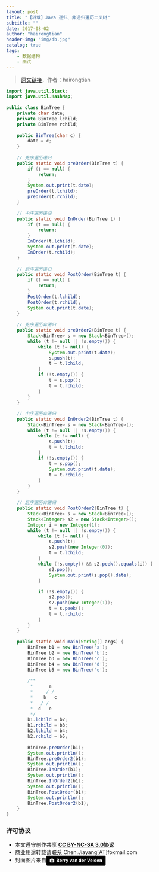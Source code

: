 ```yaml
---
layout: post
title: "【转载】Java 递归、非递归遍历二叉树"
subtitle: ""
date: 2017-08-02
author: "hairongtian"
header-img: "img/db.jpg"
catalog: true
tags: 
    - 数据结构
    - 面试
---
```


> [原文链接](http://blog.csdn.net/hairongtian/article/details/7930937)，作者：hairongtian

```java
import java.util.Stack;    
import java.util.HashMap;    
    
public class BinTree {    
    private char date;    
    private BinTree lchild;    
    private BinTree rchild;    
    
    public BinTree(char c) {    
        date = c;    
    }    
    
    // 先序遍历递归     
    public static void preOrder(BinTree t) {    
        if (t == null) {    
            return;    
        }    
        System.out.print(t.date);    
        preOrder(t.lchild);    
        preOrder(t.rchild);    
    }    
    
    // 中序遍历递归     
    public static void InOrder(BinTree t) {    
        if (t == null) {    
            return;    
        }    
        InOrder(t.lchild);    
        System.out.print(t.date);    
        InOrder(t.rchild);    
    }    
    
    // 后序遍历递归     
    public static void PostOrder(BinTree t) {    
        if (t == null) {    
            return;    
        }    
        PostOrder(t.lchild);    
        PostOrder(t.rchild);    
        System.out.print(t.date);    
    }    
    
    // 先序遍历非递归     
    public static void preOrder2(BinTree t) {    
        Stack<BinTree> s = new Stack<BinTree>();    
        while (t != null || !s.empty()) {    
            while (t != null) {    
                System.out.print(t.date);    
                s.push(t);    
                t = t.lchild;    
            }    
            if (!s.empty()) {    
                t = s.pop();    
                t = t.rchild;    
            }    
        }    
    }    
    
    // 中序遍历非递归     
    public static void InOrder2(BinTree t) {    
        Stack<BinTree> s = new Stack<BinTree>();    
        while (t != null || !s.empty()) {    
            while (t != null) {    
                s.push(t);    
                t = t.lchild;    
            }    
            if (!s.empty()) {    
                t = s.pop();    
                System.out.print(t.date);    
                t = t.rchild;    
            }    
        }    
    }    
    
    // 后序遍历非递归     
    public static void PostOrder2(BinTree t) {    
        Stack<BinTree> s = new Stack<BinTree>();    
        Stack<Integer> s2 = new Stack<Integer>();    
        Integer i = new Integer(1);    
        while (t != null || !s.empty()) {    
            while (t != null) {    
                s.push(t);    
                s2.push(new Integer(0));    
                t = t.lchild;    
            }    
            while (!s.empty() && s2.peek().equals(i)) {    
                s2.pop();    
                System.out.print(s.pop().date);    
            }    
    
            if (!s.empty()) {    
                s2.pop();    
                s2.push(new Integer(1));    
                t = s.peek();    
                t = t.rchild;    
            }    
        }    
    }    
    
    public static void main(String[] args) {    
        BinTree b1 = new BinTree('a');    
        BinTree b2 = new BinTree('b');    
        BinTree b3 = new BinTree('c');    
        BinTree b4 = new BinTree('d');    
        BinTree b5 = new BinTree('e');    
    
        /**  
         *      a   
         *     / /  
         *    b   c  
         *   / /  
         *  d   e  
         */    
        b1.lchild = b2;    
        b1.rchild = b3;    
        b2.lchild = b4;    
        b2.rchild = b5;    
    
        BinTree.preOrder(b1);    
        System.out.println();    
        BinTree.preOrder2(b1);    
        System.out.println();    
        BinTree.InOrder(b1);    
        System.out.println();    
        BinTree.InOrder2(b1);    
        System.out.println();    
        BinTree.PostOrder(b1);    
        System.out.println();    
        BinTree.PostOrder2(b1);    
    }    
}
```

### 许可协议
* 本文遵守创作共享 <a href="https://creativecommons.org/licenses/by-nc-sa/3.0/cn/" target="_blank"><b>CC BY-NC-SA 3.0协议</b></a>
* 商业用途转载请联系 Chen.Jiayang[AT]foxmail.com
* 封面图片来自<a style="background-color:black;color:white;text-decoration:none;padding:4px 6px;font-family:-apple-system, BlinkMacSystemFont, &quot;San Francisco&quot;, &quot;Helvetica Neue&quot;, Helvetica, Ubuntu, Roboto, Noto, &quot;Segoe UI&quot;, Arial, sans-serif;font-size:12px;font-weight:bold;line-height:1.2;display:inline-block;border-radius:3px;" href="http://unsplash.com/@berry807?utm_medium=referral&amp;utm_campaign=photographer-credit&amp;utm_content=creditBadge" target="_blank" rel="noopener noreferrer" title="Download free do whatever you want high-resolution photos from Berry van der Velden"><span style="display:inline-block;padding:2px 3px;"><svg xmlns="http://www.w3.org/2000/svg" style="height:12px;width:auto;position:relative;vertical-align:middle;top:-1px;fill:white;" viewBox="0 0 32 32"><title></title><path d="M20.8 18.1c0 2.7-2.2 4.8-4.8 4.8s-4.8-2.1-4.8-4.8c0-2.7 2.2-4.8 4.8-4.8 2.7.1 4.8 2.2 4.8 4.8zm11.2-7.4v14.9c0 2.3-1.9 4.3-4.3 4.3h-23.4c-2.4 0-4.3-1.9-4.3-4.3v-15c0-2.3 1.9-4.3 4.3-4.3h3.7l.8-2.3c.4-1.1 1.7-2 2.9-2h8.6c1.2 0 2.5.9 2.9 2l.8 2.4h3.7c2.4 0 4.3 1.9 4.3 4.3zm-8.6 7.5c0-4.1-3.3-7.5-7.5-7.5-4.1 0-7.5 3.4-7.5 7.5s3.3 7.5 7.5 7.5c4.2-.1 7.5-3.4 7.5-7.5z"></path></svg></span><span style="display:inline-block;padding:2px 3px;">Berry van der Velden</span></a>